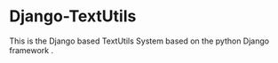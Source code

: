 # Django-TextUtils
This is the Django based TextUtils System based on the python Django framework . 
